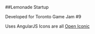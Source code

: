 ##Lemonade Startup

Developed for Toronto Game Jam #9

Uses AngularJS
Icons are all [Open Iconic](https://useiconic.com/open)